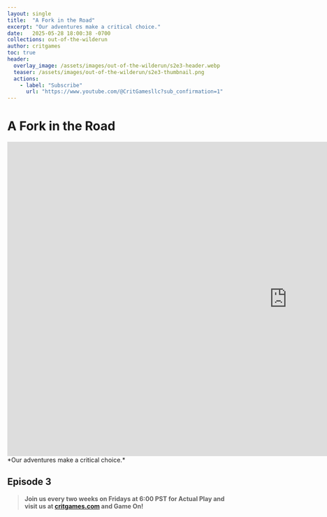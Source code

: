 ```yaml
---
layout: single
title:  "A Fork in the Road"
excerpt: "Our adventures make a critical choice."
date:   2025-05-28 18:00:38 -0700
collections: out-of-the-wilderun
author: critgames
toc: true
header:
  overlay_image: /assets/images/out-of-the-wilderun/s2e3-header.webp
  teaser: /assets/images/out-of-the-wilderun/s2e3-thumbnail.png
  actions:
    - label: "Subscribe"
      url: "https://www.youtube.com/@CritGamesllc?sub_confirmation=1"
---
```


# A Fork in the Road
<iframe width="1280" height="720" src="https://www.youtube.com/embed/NJ1vsPfyys0?si=TWoAte3dOwd67BTB" title="YouTube video player" frameborder="0" allow="accelerometer; autoplay; clipboard-write; encrypted-media; gyroscope; picture-in-picture; web-share" referrerpolicy="strict-origin-when-cross-origin" allowfullscreen></iframe>
*Our adventures make a critical choice.*

## Episode 3
> **Join us every two weeks on Fridays at 6:00 PST for Actual Play and visit us at [critgames.com](https://critgames.com) and Game On!**
